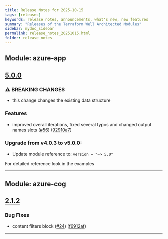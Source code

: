 ```yaml
---
title: Release Notes for 2025-10-15
tags: [releases]
keywords: release notes, announcements, what's new, new features
summary: "Releases of the Terraform Well Architected Modules"
sidebar: mydoc_sidebar
permalink: release_notes_20251015.html
folder: release_notes
---
```


## Module: azure-app
## [5.0.0](https://github.com/CloudNationHQ/terraform-azure-app/releases/tag/v5.0.0)


### ⚠ BREAKING CHANGES

* this change changes the existing data structure

### Features

* improved overall iterations, fixed several typos and changed output names slots ([#56](https://github.com/CloudNationHQ/terraform-azure-app/issues/56)) ([92910a7](https://github.com/CloudNationHQ/terraform-azure-app/commit/92910a78237abb99ff949391aa48c634727dcbb1))

### Upgrade from v4.0.3 to v5.0.0:

- Update module reference to: `version = "~> 5.0"`

For detailed reference look in the examples

---

## Module: azure-cog
## [2.1.2](https://github.com/CloudNationHQ/terraform-azure-cog/releases/tag/v2.1.2)


### Bug Fixes

* content filters block ([#24](https://github.com/CloudNationHQ/terraform-azure-cog/issues/24)) ([f6912af](https://github.com/CloudNationHQ/terraform-azure-cog/commit/f6912afa343c2f7507927b57984359a9572713ae))

---

